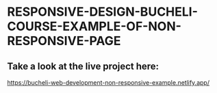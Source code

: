 # RESPONSIVE-DESIGN-BUCHELI-COURSE-EXAMPLE-OF-NON-RESPONSIVE-PAGE

## Take a look at the live project here:
https://bucheli-web-development-non-responsive-example.netlify.app/

